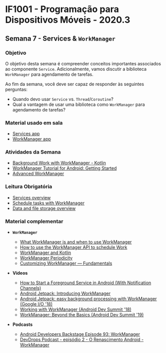 # IF1001 - Programação para Dispositivos Móveis - 2020.3

## Semana 7 - Services & `WorkManager`

### Objetivo

O objetivo desta semana é compreender conceitos importantes associados ao componente `Service`. Adicionalmente, vamos discutir a biblioteca `WorkManager` para agendamento de tarefas.

Ao fim da semana, você deve ser capaz de responder às seguintes perguntas: 

- Quando devo usar `Service` vs. `Thread`/`Coroutine`?
- Qual a vantagem de usar uma biblioteca como `WorkManager` para agendamento de tarefas?

### Material usado em sala

- [Services app](https://github.com/if1001/if1001.github.io/tree/master/2020-10-14/Services)
- [WorkManager app](https://github.com/googlecodelabs/android-workmanager)

### Atividades da Semana

- [Background Work with WorkManager - Kotlin](https://codelabs.developers.google.com/codelabs/android-workmanager/#0)
- [WorkManager Tutorial for Android: Getting Started](https://www.raywenderlich.com/6040-workmanager-tutorial-for-android-getting-started)
- [Advanced WorkManager](https://codelabs.developers.google.com/codelabs/android-adv-workmanager/index.html?index=..%2F..index#0)

### Leitura Obrigatória
- [Services overview](https://developer.android.com/guide/components/services)
- [Schedule tasks with WorkManager](https://developer.android.com/topic/libraries/architecture/workmanager)
- [Data and file storage overview](https://developer.android.com/training/data-storage)

### Material complementar

- **`WorkManager`** 
  - [What WorkManager is and when to use WorkManager](https://medium.com/androiddevelopers/introducing-workmanager-2083bcfc4712)
  - [How to use the WorkManager API to schedule Work](https://medium.com/androiddevelopers/workmanager-basics-beba51e94048)
  - [WorkManager and Kotlin](https://medium.com/androiddevelopers/workmanager-meets-kotlin-b9ad02f7405e)
  - [WorkManager Periodicity](https://medium.com/androiddevelopers/workmanager-periodicity-ff35185ff006)
  - [Customizing WorkManager — Fundamentals](https://medium.com/androiddevelopers/customizing-workmanager-fundamentals-fdaa17c46dd2)
  
- **Vídeos**
  - [How to Start a Foreground Service in Android (With Notification Channels)](https://www.youtube.com/watch?v=FbpD5RZtbCc)
  - [Android Jetpack: Introducing WorkManager](https://www.youtube.com/watch?v=pe_yqM16hPQ)
  - [Android Jetpack: easy background processing with WorkManager (Google I/O '18)](https://www.youtube.com/watch?v=IrKoBFLwTN0)
  - [Working with WorkManager (Android Dev Summit '18)](https://www.youtube.com/watch?v=83a4rYXsDs0)
  - [WorkManager: Beyond the Basics (Android Dev Summit '19)](https://www.youtube.com/watch?v=Bz0z694SrEE)
  
- **Podcasts**
  - [Android Developers Backstage Episode 93: WorkManager](http://androidbackstage.blogspot.com/2018/06/episode-93-workmanager.html)
  - [DevDrops Podcast - episódio 2 - O Renascimento Android - WorkManager](https://devdropspodcast.blogspot.com/2020/05/devdrops-podcast-episodio-2-o.html)